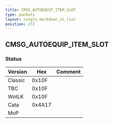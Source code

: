```yaml
---
title: CMSG_AUTOEQUIP_ITEM_SLOT
type: packets
layout: single_markdown_in_list
position: 272
---
```


## CMSG_AUTOEQUIP_ITEM_SLOT

### Status

Version    | Hex        | Comment
---------- | ---------- | ---------- 
Classic    | 0x10F      |
TBC        | 0x10F      |
WotLK      | 0x10F      |
Cata       | 0x4A17     |
MoP        |            |